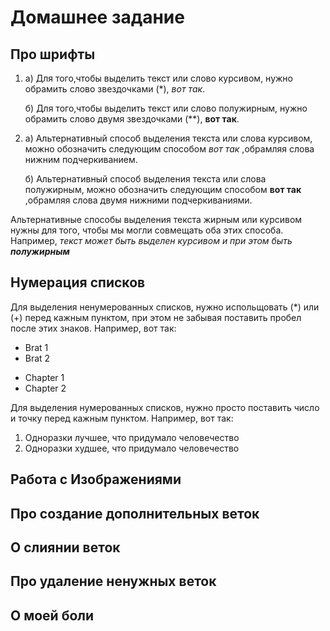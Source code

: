 # Домашнее задание

## Про шрифты

1. а) Для того,чтобы выделить текст или слово курсивом, нужно обрамить слово звездочками (*), *вот так*.

   б) Для того,чтобы выделить текст или слово полужирным, нужно обрамить слово двумя звездочками (**), **вот так**.

2. а) Альтернативный способ выделения текста или слова курсивом, можно обозначить следующим способом _вот так_ ,обрамляя слова нижним подчеркиванием.

   б) Альтернативный способ выделения текста или слова полужирным, можно обозначить следующим способом __вот так__ ,обрамляя слова двумя нижними подчеркиваниями.

Альтернативные способы выделения текста жирным или курсивом нужны для того, чтобы мы могли совмещать оба этих способа. Например, _текст может быть выделен курсивом и при этом быть **полужирным**_

## Нумерация списков

Для выделения ненумерованных списков, нужно испольщовать (*) или (+) перед кажным пунктом, при этом не забывая поставить пробел после этих знаков. Например, вот так:

* Brat 1
* Brat 2
+ Chapter 1
+ Chapter 2

Для выделения нумерованных списков, нужно просто поставить число и точку перед кажным пунктом. Например, вот так:

1. Одноразки лучшее, что придумало человечество
2. Одноразки худшее, что придумало человечество

## Работа с Изображениями

## Про создание дополнительных веток

## О слиянии веток

## Про удаление ненужных веток

## О моей боли